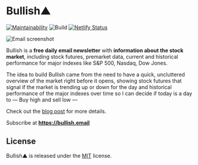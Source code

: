 # Bullish▲
[![Maintainability](https://api.codeclimate.com/v1/badges/74ac1ec726ae27d0e56e/maintainability)](https://codeclimate.com/github/eduardosasso/bullish/maintainability)
![Build](https://github.com/eduardosasso/bullish/workflows/Build/badge.svg)
[![Netlify Status](https://api.netlify.com/api/v1/badges/35ca47d4-18a3-4e4a-afbb-3405904143f0/deploy-status)](https://app.netlify.com/sites/bullish/deploys)

![Email screenshot](/site/assets/share/social1.png)

Bullish is a **free daily email newsletter** with **information about the stock market**, including stock futures, premarket data, current and historical performance for major indexes like S&P 500, Nasdaq, Dow Jones.

The idea to build Bullish came from the need to have a quick, uncluttered overview of the market right before it opens, showing stock futures that signal if the market is trending up or down for the day and historical performance of the major indexes over time so I can decide if today is a day to  — Buy high and sell low —

Check out the [blog post](https://bullish.email/blog/turning-my-obsession-in-the-stock-market-into-a-side-project/) for more details.

Subscribe at **https://bullish.email**

## License
Bullish▲ is released under the [MIT](/LICENSE) license.
